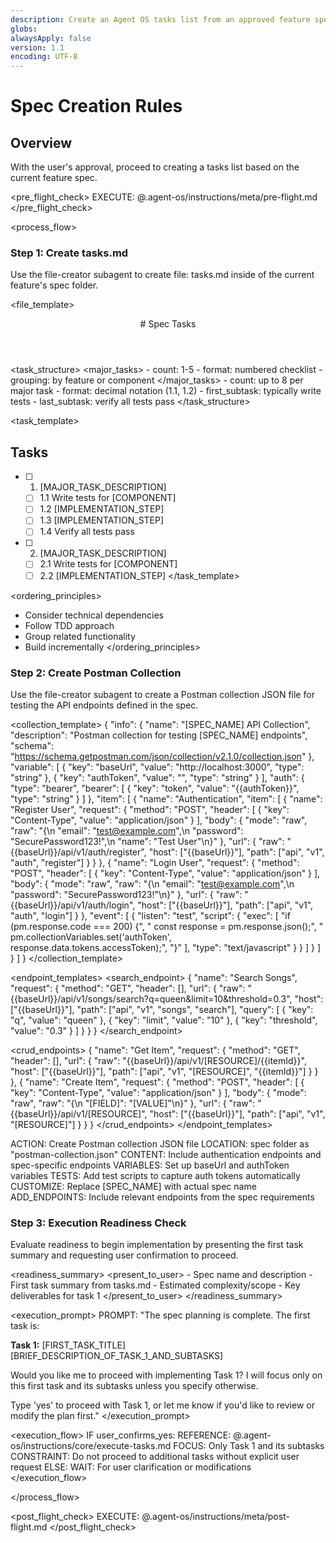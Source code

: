 ```yaml
---
description: Create an Agent OS tasks list from an approved feature spec
globs:
alwaysApply: false
version: 1.1
encoding: UTF-8
---
```


# Spec Creation Rules

## Overview

With the user's approval, proceed to creating a tasks list based on the current feature spec.

<pre_flight_check>
  EXECUTE: @.agent-os/instructions/meta/pre-flight.md
</pre_flight_check>

<process_flow>

<step number="1" subagent="file-creator" name="create_tasks">

### Step 1: Create tasks.md

Use the file-creator subagent to create file: tasks.md inside of the current feature's spec folder.

<file_template>
  <header>
    # Spec Tasks
  </header>
</file_template>

<task_structure>
  <major_tasks>
    - count: 1-5
    - format: numbered checklist
    - grouping: by feature or component
  </major_tasks>
  <subtasks>
    - count: up to 8 per major task
    - format: decimal notation (1.1, 1.2)
    - first_subtask: typically write tests
    - last_subtask: verify all tests pass
  </subtasks>
</task_structure>

<task_template>
  ## Tasks

  - [ ] 1. [MAJOR_TASK_DESCRIPTION]
    - [ ] 1.1 Write tests for [COMPONENT]
    - [ ] 1.2 [IMPLEMENTATION_STEP]
    - [ ] 1.3 [IMPLEMENTATION_STEP]
    - [ ] 1.4 Verify all tests pass

  - [ ] 2. [MAJOR_TASK_DESCRIPTION]
    - [ ] 2.1 Write tests for [COMPONENT]
    - [ ] 2.2 [IMPLEMENTATION_STEP]
</task_template>

<ordering_principles>
  - Consider technical dependencies
  - Follow TDD approach
  - Group related functionality
  - Build incrementally
</ordering_principles>

</step>

<step number="2" subagent="file-creator" name="create_postman_collection">

### Step 2: Create Postman Collection

Use the file-creator subagent to create a Postman collection JSON file for testing the API endpoints defined in the spec.

<collection_template>
{
  "info": {
    "name": "[SPEC_NAME] API Collection",
    "description": "Postman collection for testing [SPEC_NAME] endpoints",
    "schema": "https://schema.getpostman.com/json/collection/v2.1.0/collection.json"
  },
  "variable": [
    {
      "key": "baseUrl",
      "value": "http://localhost:3000",
      "type": "string"
    },
    {
      "key": "authToken",
      "value": "",
      "type": "string"
    }
  ],
  "auth": {
    "type": "bearer",
    "bearer": [
      {
        "key": "token",
        "value": "{{authToken}}",
        "type": "string"
      }
    ]
  },
  "item": [
    {
      "name": "Authentication",
      "item": [
        {
          "name": "Register User",
          "request": {
            "method": "POST",
            "header": [
              {
                "key": "Content-Type",
                "value": "application/json"
              }
            ],
            "body": {
              "mode": "raw",
              "raw": "{\n  \"email\": \"test@example.com\",\n  \"password\": \"SecurePassword123!\",\n  \"name\": \"Test User\"\n}"
            },
            "url": {
              "raw": "{{baseUrl}}/api/v1/auth/register",
              "host": ["{{baseUrl}}"],
              "path": ["api", "v1", "auth", "register"]
            }
          }
        },
        {
          "name": "Login User",
          "request": {
            "method": "POST",
            "header": [
              {
                "key": "Content-Type",
                "value": "application/json"
              }
            ],
            "body": {
              "mode": "raw",
              "raw": "{\n  \"email\": \"test@example.com\",\n  \"password\": \"SecurePassword123!\"\n}"
            },
            "url": {
              "raw": "{{baseUrl}}/api/v1/auth/login",
              "host": ["{{baseUrl}}"],
              "path": ["api", "v1", "auth", "login"]
            }
          },
          "event": [
            {
              "listen": "test",
              "script": {
                "exec": [
                  "if (pm.response.code === 200) {",
                  "    const response = pm.response.json();",
                  "    pm.collectionVariables.set('authToken', response.data.tokens.accessToken);",
                  "}"
                ],
                "type": "text/javascript"
              }
            }
          ]
        }
      ]
    }
  ]
}
</collection_template>

<endpoint_templates>
  <search_endpoint>
    {
      "name": "Search Songs",
      "request": {
        "method": "GET",
        "header": [],
        "url": {
          "raw": "{{baseUrl}}/api/v1/songs/search?q=queen&limit=10&threshold=0.3",
          "host": ["{{baseUrl}}"],
          "path": ["api", "v1", "songs", "search"],
          "query": [
            {
              "key": "q",
              "value": "queen"
            },
            {
              "key": "limit",
              "value": "10"
            },
            {
              "key": "threshold",
              "value": "0.3"
            }
          ]
        }
      }
    }
  </search_endpoint>
  
  <crud_endpoints>
    {
      "name": "Get Item",
      "request": {
        "method": "GET",
        "header": [],
        "url": {
          "raw": "{{baseUrl}}/api/v1/[RESOURCE]/{{itemId}}",
          "host": ["{{baseUrl}}"],
          "path": ["api", "v1", "[RESOURCE]", "{{itemId}}"]
        }
      }
    },
    {
      "name": "Create Item",
      "request": {
        "method": "POST",
        "header": [
          {
            "key": "Content-Type",
            "value": "application/json"
          }
        ],
        "body": {
          "mode": "raw",
          "raw": "{\n  \"[FIELD]\": \"[VALUE]\"\n}"
        },
        "url": {
          "raw": "{{baseUrl}}/api/v1/[RESOURCE]",
          "host": ["{{baseUrl}}"],
          "path": ["api", "v1", "[RESOURCE]"]
        }
      }
    }
  </crud_endpoints>
</endpoint_templates>

<instructions>
  ACTION: Create Postman collection JSON file
  LOCATION: spec folder as "postman-collection.json"
  CONTENT: Include authentication endpoints and spec-specific endpoints
  VARIABLES: Set up baseUrl and authToken variables
  TESTS: Add test scripts to capture auth tokens automatically
  CUSTOMIZE: Replace [SPEC_NAME] with actual spec name
  ADD_ENDPOINTS: Include relevant endpoints from the spec requirements
</instructions>

</step>

<step number="3" name="execution_readiness">

### Step 3: Execution Readiness Check

Evaluate readiness to begin implementation by presenting the first task summary and requesting user confirmation to proceed.

<readiness_summary>
  <present_to_user>
    - Spec name and description
    - First task summary from tasks.md
    - Estimated complexity/scope
    - Key deliverables for task 1
  </present_to_user>
</readiness_summary>

<execution_prompt>
  PROMPT: "The spec planning is complete. The first task is:

  **Task 1:** [FIRST_TASK_TITLE]
  [BRIEF_DESCRIPTION_OF_TASK_1_AND_SUBTASKS]

  Would you like me to proceed with implementing Task 1? I will focus only on this first task and its subtasks unless you specify otherwise.

  Type 'yes' to proceed with Task 1, or let me know if you'd like to review or modify the plan first."
</execution_prompt>

<execution_flow>
  IF user_confirms_yes:
    REFERENCE: @.agent-os/instructions/core/execute-tasks.md
    FOCUS: Only Task 1 and its subtasks
    CONSTRAINT: Do not proceed to additional tasks without explicit user request
  ELSE:
    WAIT: For user clarification or modifications
</execution_flow>

</step>

</process_flow>

<post_flight_check>
  EXECUTE: @.agent-os/instructions/meta/post-flight.md
</post_flight_check>
